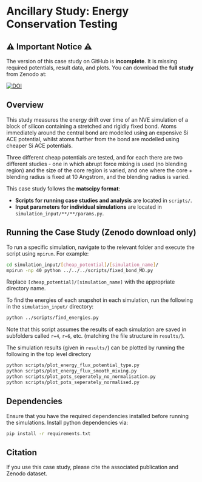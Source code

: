 # Ancillary Study: Energy Conservation Testing

## ⚠️ Important Notice ⚠️
The version of this case study on GitHub is **incomplete**. It is missing required potentials, result data, and plots. You can download the **full study** from Zenodo at:

[![DOI](https://zenodo.org/badge/DOI/10.5281/zenodo.14920348.svg)](https://doi.org/10.5281/zenodo.14920348)

## Overview
This study measures the energy drift over time of an NVE simulation of a block of silicon containing a stretched and rigidly fixed bond. Atoms immediately around the central bond are modelled using an expensive Si ACE potential, whilst atoms further from the bond are modelled using cheaper Si ACE potentials.

Three different cheap potentials are tested, and for each there are two different studies - one in which abrupt force mixing is used (no blending region) and the size of the core region is varied, and one where the core + blending radius is fixed at 10 Angstrom, and the blending radius is varied. 

This case study follows the **matscipy format**:
- **Scripts for running case studies and analysis** are located in `scripts/`.
- **Input parameters for individual simulations** are located in `simulation_input/**/**/params.py`.

## Running the Case Study (**Zenodo download only**)
To run a specific simulation, navigate to the relevant folder and execute the script using `mpirun`. For example:

```bash
cd simulation_input/[cheap_potential]/[simulation_name]/
mpirun -np 40 python ../../../scripts/fixed_bond_MD.py
```

Replace `[cheap_potential]/[simulation_name]` with the appropriate directory name.

To find the energies of each snapshot in each simulation, run the following in the `simulation_input/` directory:

```bash
python ../scripts/find_energies.py
```
Note that this script assumes the results of each simulation are saved in subfolders called `r=4`, `r=6`, etc. (matching the file structure in `results/`).

The simulation results (given in `results/`) can be plotted by running the following in the top level directory

```bash
python scripts/plot_energy_flux_potential_type.py
python scripts/plot_energy_flux_smooth_mixing.py
python scripts/plot_pots_seperately_no_normalisation.py
python scripts/plot_pots_seperately_normalised.py
```

## Dependencies
Ensure that you have the required dependencies installed before running the simulations. Install python dependencies via:

```bash
pip install -r requirements.txt
```

## Citation
If you use this case study, please cite the associated publication and Zenodo dataset.

